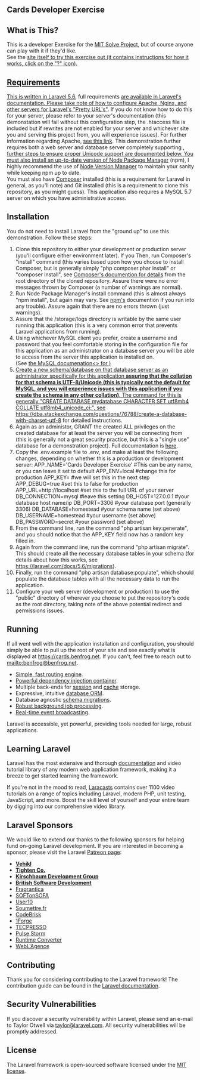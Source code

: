 ## Cards Developer Exercise

## What is This?

This is a developer Exercise for the <a href="https://solve.mit.edu/">MIT Solve Project</a>, but of course anyone can play with it if they'd like.  
See the <a href="https://cards.benfrog.net">site itself to try this exercise out (it contains instructions for how it works, click on the "?" icon).

## Requirements

This is written in <a href="https://laravel.com/docs/5.6">Laravel 5.6</a>, full  requirements <a href="https://laravel.com/docs/5.6#server-requirement"> are available in Laravel's documentation.  Please take note of <a href="https://laravel.com/docs/5.6#pretty-urls">how to configure Apache, Nginx, and other servers for Laravel's "Pretty URL's"</a>.  If you do not know how to do this for your server, please refer to your server's documentation (this demonstation will fail without this configuration step, the .htaccess file is included but if rewrites are not enabled for your server and whichever site you and serving this project from, you will experience issues).  For further information regarding Apache, <a href="http://httpd.apache.org/docs/current/mod/mod_rewrite.html">see this link</a>.  This demonstration further requires both a web server and database server completely supporting 
<a href="https://en.wikipedia.org/wiki/Unicode">, further steps to ensure proper Unicode support are documented below.  You must also install an 
up-to-date version of <a href="https://www.npmjs.com/"> Node Package Manager</a> (npm), I highly recommend the use of
<a href="https://github.com/creationix/nvm"> Node Version Manager</a> to maintain your sanity while keeping npm up to date.  
You must also have <a href="https://getcomposer.org/">Composer</a> installed (this is a requirement for Laravel in general, as you'll note) and Git installed 
(this is a requirement to clone this repository, as you might guess).  This application also requires a MySQL 5.7 server on which you have administrative access.  

## Installation

You do not need to install Laravel from the "ground up" to use this demonstration.  Follow these steps:
1.  Clone this repository to either your development or production server 
    (you'll configure either environment later).  If you Then, run Composer's "install" command (this varies based upon how you choose to install Composer, but is 
    generally simply "php composer.phar install" or "composer install", see <a href="https://getcomposer.org/doc/">Composer's documention for details</a> from the 
    root directory of the cloned repository.  Assure there were no error messages thrown by Composer (a number of warnings are normal).  
2.  Run Node Package Manager's install command (this is almost always "npm install", but again may vary.  See <a href="https://www.npmjs.com/">npm's</a> 
    documention if you run into any trouble).  Assure again that there are no errors thrown (just warnings).
3.  Assure that the /storage/logs directory is writable by the same user running this application (this is a very common error that prevents Laravel 
    applications from running).
4.  Using whichever MySQL client you prefer, create a username and password that you feel comfortable storing in the configuration file for this application as
    an administrator on a database server you will be able to access from the server this application is installed on.  
    (See <a href="https://dev.mysql.com/doc/refman/5.7/en/create-user.html">the MySQL documenation<> for )
5.  Create a new schema/database on that database server as an administrator specifically for this application <b>assuring that the collation for that schema is          UTF-8/Unicode (this is typically not the default for MySQL, and you will experience issues with this application if you create the schema
    in any other collation)</b>.  The command for this is generally "CREATE DATABASE mydatabase CHARACTER SET utf8mb4 COLLATE utf8mb4_unicode_ci;", see 
    <a href="https://dba.stackexchange.com/questions/76788/create-a-database-with-charset-utf-8">
    https://dba.stackexchange.com/questions/76788/create-a-database-with-charset-utf-8</a> for detailed instructions.
6.  Again as an administor, GRANT the created ALL privileges on the created database for at least the server 
    you will be connecting from (this is generally not a great security practice, but this is a "single
    use" database for a demonstration project).  Full documentation is <a href="https://dev.mysql.com/doc/refman/5.7/en/grant.html">here</a>.
7.  Copy the .env.example file to .env, and make at least the following changes, depending on whether this is a production or development server:
    APP_NAME='Cards Developer Exercise' #This can be any name, or you can leave it set to default
    APP_ENV=local #change this for production
    APP_KEY= #we will set this in the next step
    APP_DEBUG=true #set this to false for production 
    APP_URL=http://localhost #set this to the full URL of your server
    DB_CONNECTION=mysql #leave this setting
    DB_HOST=127.0.0.1 #your database host name/ip
    DB_PORT=3306 #your database port (generally 3306)
    DB_DATABASE=homestead #your schema name (set above)
    DB_USERNAME=homestead #your username (set above)
    DB_PASSWORD=secret #your password (set above)
8.  From the command line, run the command "php artisan key:generate", and you should notice that the APP_KEY field now has a random key filled in.
9.  Again from the command line, run the command "php artisan migrate".  This should create all the necessary database tables in your schema (for details about
    how this works, see <a href="https://laravel.com/docs/5.6/migrations">https://laravel.com/docs/5.6/migrations</a>).
10. Finally, run the command "php artisan database:populate", which should populate the database tables with all the necessary data to run the application.
11. Configure your web server (development or production) to use the "public" directory of wherever you choose to put the repository's code as the root directory,
    taking note of the above potential redirect and permissions issues.  

## Running

If all went well with the application installation and configuration, you should simply be able to pull up the root of your site and see exactly what is 
displayed at <a href="https://cards.benfrog.net/">https://cards.benfrog.net</a>.  If you can't, feel free to reach out to <mailto:benfrog@benfrog.net>.       
    
    






- [Simple, fast routing engine](https://laravel.com/docs/routing).
- [Powerful dependency injection container](https://laravel.com/docs/container).
- Multiple back-ends for [session](https://laravel.com/docs/session) and [cache](https://laravel.com/docs/cache) storage.
- Expressive, intuitive [database ORM](https://laravel.com/docs/eloquent).
- Database agnostic [schema migrations](https://laravel.com/docs/migrations).
- [Robust background job processing](https://laravel.com/docs/queues).
- [Real-time event broadcasting](https://laravel.com/docs/broadcasting).

Laravel is accessible, yet powerful, providing tools needed for large, robust applications.

## Learning Laravel

Laravel has the most extensive and thorough [documentation](https://laravel.com/docs) and video tutorial library of any modern web application framework, making it a breeze to get started learning the framework.

If you're not in the mood to read, [Laracasts](https://laracasts.com) contains over 1100 video tutorials on a range of topics including Laravel, modern PHP, unit testing, JavaScript, and more. Boost the skill level of yourself and your entire team by digging into our comprehensive video library.

## Laravel Sponsors

We would like to extend our thanks to the following sponsors for helping fund on-going Laravel development. If you are interested in becoming a sponsor, please visit the Laravel [Patreon page](https://patreon.com/taylorotwell):

- **[Vehikl](https://vehikl.com/)**
- **[Tighten Co.](https://tighten.co)**
- **[Kirschbaum Development Group](https://kirschbaumdevelopment.com)**
- **[British Software Development](https://www.britishsoftware.co)**
- [Fragrantica](https://www.fragrantica.com)
- [SOFTonSOFA](https://softonsofa.com/)
- [User10](https://user10.com)
- [Soumettre.fr](https://soumettre.fr/)
- [CodeBrisk](https://codebrisk.com)
- [1Forge](https://1forge.com)
- [TECPRESSO](https://tecpresso.co.jp/)
- [Pulse Storm](http://www.pulsestorm.net/)
- [Runtime Converter](http://runtimeconverter.com/)
- [WebL'Agence](https://weblagence.com/)

## Contributing

Thank you for considering contributing to the Laravel framework! The contribution guide can be found in the [Laravel documentation](https://laravel.com/docs/contributions).

## Security Vulnerabilities

If you discover a security vulnerability within Laravel, please send an e-mail to Taylor Otwell via [taylor@laravel.com](mailto:taylor@laravel.com). All security vulnerabilities will be promptly addressed.

## License

The Laravel framework is open-sourced software licensed under the [MIT license](https://opensource.org/licenses/MIT).
